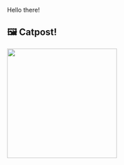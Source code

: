 Hello there!



## 🖼️ Catpost!

<sub>
    <img src="https://cdn2.thecatapi.com/images/MjA3OTE1MA.jpg" height="256">
</sub>

